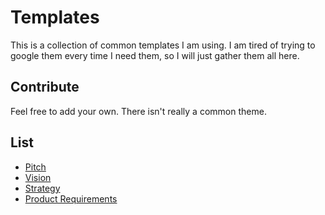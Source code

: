 # Templates

This is a collection of common templates I am using. I am tired of trying to google them every time I need them, so I will just gather them all here.

## Contribute

Feel free to add your own. There isn't really a common theme.

## List

- [Pitch](https://github.com/kbariotis/templates/tree/master/templates/PITCH)
- [Vision](https://github.com/kbariotis/templates/tree/master/templates/VISION)
- [Strategy](https://github.com/kbariotis/templates/tree/master/templates/STRATEGY)
- [Product Requirements](https://github.com/kbariotis/templates/tree/master/templates/PRODUCT_REQUIREMENTS)
